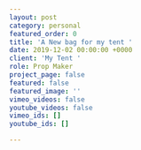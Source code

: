 ```yaml
---
layout: post
category: personal
featured_order: 0
title: 'A New bag for my tent '
date: 2019-12-02 00:00:00 +0000
client: 'My Tent '
role: Prop Maker
project_page: false
featured: false
featured_image: ''
vimeo_videos: false
youtube_videos: false
vimeo_ids: []
youtube_ids: []

---
```

